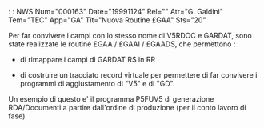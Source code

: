  :  : NWS Num="000163" Date="19991124" Rel="" Atr="G. Galdini" Tem="TEC" App="GA" Tit="Nuova Routine £GAA" Sts="20"

Per far convivere i campi con lo stesso nome di V5RDOC e GARDAT, sono state realizzate le routine £GAA / £GAAI / £GAADS, che permettono : 

- di rimappare i campi di GARDAT R$ in RR

- di costruire un tracciato record virtuale per permettere di far convivere i programmi di
aggiustamento di "V5" e di "GD".

Un esempio di questo e' il programma P5FUV5 di generazione RDA/Documenti a partire dall'ordine di produzione (per il conto lavoro di fase).


